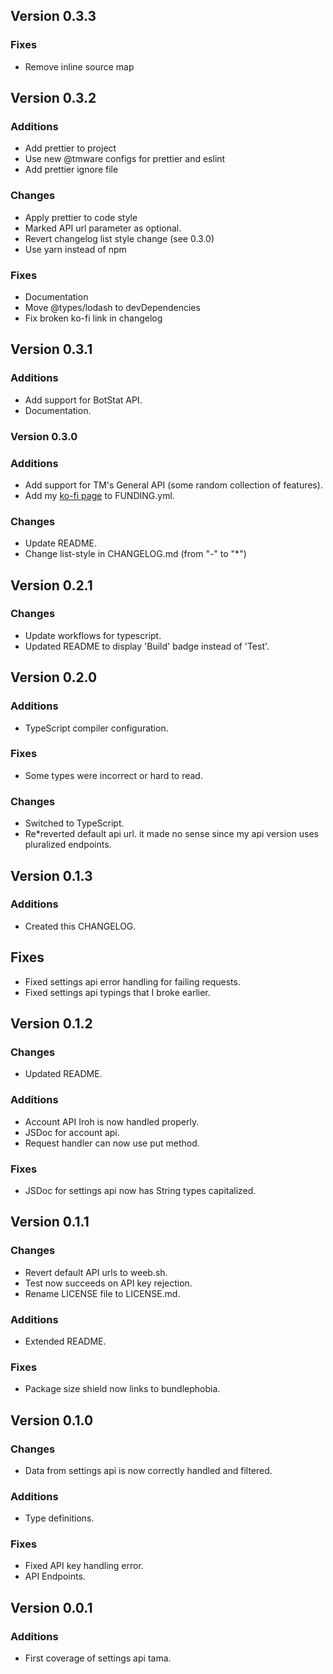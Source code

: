## Version 0.3.3

### Fixes

- Remove inline source map

## Version 0.3.2

### Additions

- Add prettier to project
- Use new @tmware configs for prettier and eslint
- Add prettier ignore file

### Changes

- Apply prettier to code style
- Marked API url parameter as optional.
- Revert changelog list style change (see 0.3.0)
- Use yarn instead of npm

### Fixes

- Documentation
- Move @types/lodash to devDependencies
- Fix broken ko-fi link in changelog

## Version 0.3.1

### Additions

- Add support for BotStat API.
- Documentation.

### Version 0.3.0

### Additions

- Add support for TM's General API (some random collection of features).
- Add my [ko-fi page](https://ko-fi.com/tmuniversal) to FUNDING.yml.

### Changes

- Update README.
- Change list-style in CHANGELOG.md (from "-" to "\*")

## Version 0.2.1

### Changes

- Update workflows for typescript.
- Updated README to display 'Build' badge instead of 'Test'.

## Version 0.2.0

### Additions

- TypeScript compiler configuration.

### Fixes

- Some types were incorrect or hard to read.

### Changes

- Switched to TypeScript.
- Re\*reverted default api url. it made no sense since my api version uses pluralized endpoints.

## Version 0.1.3

### Additions

- Created this CHANGELOG.

## Fixes

- Fixed settings api error handling for failing requests.
- Fixed settings api typings that I broke earlier.

## Version 0.1.2

### Changes

- Updated README.

### Additions

- Account API Iroh is now handled properly.
- JSDoc for account api.
- Request handler can now use put method.

### Fixes

- JSDoc for settings api now has String types capitalized.

## Version 0.1.1

### Changes

- Revert default API urls to weeb.sh.
- Test now succeeds on API key rejection.
- Rename LICENSE file to LICENSE.md.

### Additions

- Extended README.

### Fixes

- Package size shield now links to bundlephobia.

## Version 0.1.0

### Changes

- Data from settings api is now correctly handled and filtered.

### Additions

- Type definitions.

### Fixes

- Fixed API key handling error.
- API Endpoints.

## Version 0.0.1

### Additions

- First coverage of settings api tama.
